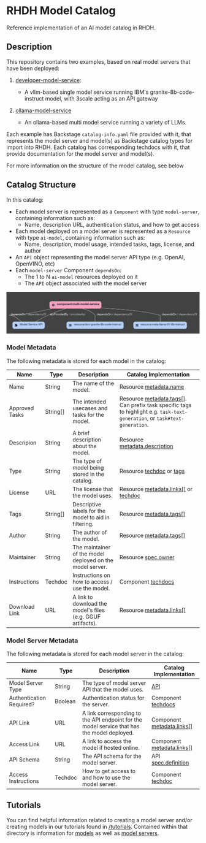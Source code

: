 # RHDH Model Catalog

Reference implementation of an AI model catalog in RHDH.

## Description

This repository contains two examples, based on real model servers that have been deployed:

1) [developer-model-service](./developer-model-service/):

   - A vllm-based single model service running IBM's granite-8b-code-instruct model, with 3scale acting as an API gateway

2) [ollama-model-service](./ollama-model-service/)
 
   - An ollama-based multi model service running a variety of LLMs. 

Each example has Backstage `catalog-info.yaml` file provided with it, that represents the model server and model(s) as Backstage catalog types for import into RHDH. Each catalog has corresponding techdocs with it, that provide documentation for the model server and model(s). 

For more information on the structure of the model catalog, see below

## Catalog Structure

In this catalog: 
- Each model server is represented as a `Component` with type `model-server`, containing information such as:
   - Name, description URL, authentication status, and how to get access
- Each model deployed on a model server is represented as a `Resource` with type `ai-model`, containing information such as:
   - Name, description, model usage, intended tasks, tags, license, and author
- An `API` object representing the model server API type (e.g. OpenAI, OpenVINO, etc)
- Each `model-server` Component `dependsOn`:
   - The 1 to N `ai-model` resources deployed on it
   - The `API` object associated with the model server

![AI Catalog](./assets/catalog-graph.png "AI Catalog")


### Model Metadata

The following metadata is stored for each model in the catalog: 

| Name         | Type     | Description | Catalog Implementation |
| ------------ | -------- | ------------| ---------------------- |
| Name         | String     | The name of the model. | Resource [metadata.name](https://github.com/redhat-ai-dev/model-catalog-example/blob/d487d3f08ca193d2f286c3dab6704dc5ff3ec2b7/developer-model-service/catalog-info.yaml#L49) |
| Approved Tasks | String[]   | The intended usecases and tasks for the model. | Resource [metadata.tags[]](https://github.com/redhat-ai-dev/model-catalog-example/blob/d487d3f08ca193d2f286c3dab6704dc5ff3ec2b7/developer-model-service/catalog-info.yaml#L80). Can prefix task specific tags to highlight e.g. `task-text-generation`, or `task#text-generation`. |
| Descripion        | String     | A brief description about the model. | Resource [metadata.description](https://github.com/redhat-ai-dev/model-catalog-example/blob/d487d3f08ca193d2f286c3dab6704dc5ff3ec2b7/developer-model-service/catalog-info.yaml#L52) |
| Type         | String     | The type of model being stored in the catalog. | Resource [techdoc](https://github.com/redhat-ai-dev/model-catalog-example/blob/d487d3f08ca193d2f286c3dab6704dc5ff3ec2b7/developer-model-service/ibm-granite-8b-code-instruct/docs/index.md) or [tags](https://github.com/redhat-ai-dev/model-catalog-example/blob/d487d3f08ca193d2f286c3dab6704dc5ff3ec2b7/developer-model-service/catalog-info.yaml#L77) |
| License      | URL        | The license that the model uses. | Resource [metadata.links[]](https://github.com/redhat-ai-dev/model-catalog-example/blob/d487d3f08ca193d2f286c3dab6704dc5ff3ec2b7/developer-model-service/catalog-info.yaml#L70-L73) or [techdoc](https://github.com/redhat-ai-dev/model-catalog-example/blob/d487d3f08ca193d2f286c3dab6704dc5ff3ec2b7/developer-model-service/ibm-granite-8b-code-instruct/docs/license.md) |
| Tags         | String[]   | Descriptive labels for the model to aid in filtering. | Resource [metadata.tags[]](https://github.com/redhat-ai-dev/model-catalog-example/blob/d487d3f08ca193d2f286c3dab6704dc5ff3ec2b7/developer-model-service/catalog-info.yaml#L74-L80) |
| Author       | String     | The author of the model. | Resource [metadata.tags[]](https://github.com/redhat-ai-dev/model-catalog-example/blob/d487d3f08ca193d2f286c3dab6704dc5ff3ec2b7/developer-model-service/catalog-info.yaml#L76) |
| Maintainer   | String     | The maintainer of the model deployed on the model server. | Resource [spec.owner](https://github.com/redhat-ai-dev/model-catalog-example/blob/d487d3f08ca193d2f286c3dab6704dc5ff3ec2b7/developer-model-service/catalog-info.yaml#L83) |
| Instructions | Techdoc    | Instructions on how to access / use the model. | Component [techdocs](https://github.com/redhat-ai-dev/model-catalog-example/blob/d487d3f08ca193d2f286c3dab6704dc5ff3ec2b7/developer-model-service/docs/access.md) |
| Download Link | URL         | A link to download the model's files (e.g. GGUF artifacts). | Resource [metadata.links[]](https://github.com/redhat-ai-dev/model-catalog-example/blob/d487d3f08ca193d2f286c3dab6704dc5ff3ec2b7/developer-model-service/catalog-info.yaml#L62-L69) |

### Model Server Metadata

The following metadata is stored for each model server in the catalog: 

| Name                             | Type        | Description                                      | Catalog Implementation |
| -------------------------------- | ----------- | -------------------------------------------------| ---------------------- |
| Model Server Type                | String      | The type of model server API that the model uses. | [API](https://github.com/redhat-ai-dev/model-catalog-example/blob/d487d3f08ca193d2f286c3dab6704dc5ff3ec2b7/developer-model-service/catalog-info.yaml#L92-L2036) |
| Authentication Required?         | Boolean     | Authentication status for the server.             | Component [techdocs](https://github.com/redhat-ai-dev/model-catalog-example/blob/d487d3f08ca193d2f286c3dab6704dc5ff3ec2b7/developer-model-service/docs/access.md) |
| API Link                         | URL         | A link corresponding to the API endpoint for the model service that has the model deployed. | Component [metadata.links[]](https://github.com/redhat-ai-dev/model-catalog-example/blob/d487d3f08ca193d2f286c3dab6704dc5ff3ec2b7/developer-model-service/catalog-info.yaml#L18-L21) |
| Access Link                         | URL         | A link to access the model if hosted online. | Component [metadata.links[]](https://github.com/redhat-ai-dev/model-catalog-example/blob/d487d3f08ca193d2f286c3dab6704dc5ff3ec2b7/developer-model-service/catalog-info.yaml#L14-L17) |
| API Schema              | String          | The API schema for the model server. | API [spec.definition](https://github.com/redhat-ai-dev/model-catalog-example/blob/d487d3f08ca193d2f286c3dab6704dc5ff3ec2b7/developer-model-service/catalog-info.yaml#L113-L2036) |
| Access Instructions     | Techdoc        | How to get access to and how to use the model server. | Component [techdoc](https://github.com/redhat-ai-dev/model-catalog-example/blob/d487d3f08ca193d2f286c3dab6704dc5ff3ec2b7/developer-model-service/docs/access.md) |

## Tutorials

You can find helpful information related to creating a model server and/or creating models in our tutorials found in [/tutorials](./tutorials/). Contained within that directory is information for [models](./tutorials/model-guide.md) as well as [model servers](./tutorials/model-server-guide.md). 